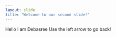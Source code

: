 ```yaml
---
layout: slide
title: "Welcome to our second slide!"
---
```

Hello I am Debasree
Use the left arrow to go back!
